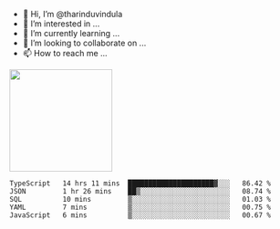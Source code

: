 - 👋 Hi, I’m @tharinduvindula
- 👀 I’m interested in ...
- 🌱 I’m currently learning ...
- 💞️ I’m looking to collaborate on ...
- 📫 How to reach me ...

<!---
tharinduvindula/tharinduvindula is a ✨ special ✨ repository because its `README.md` (this file) appears on your GitHub profile.
You can click the Preview link to take a look at your changes.
--->

<img height="180em" src="https://github-readme-stats.vercel.app/api?username=tharinduvindula&show_icons=true&hide_border=false&&count_private=true&include_all_commits=true" />


<!--START_SECTION:waka-->
```text
TypeScript   14 hrs 11 mins  █████████████████████▓░░░   86.42 % 
JSON         1 hr 26 mins    ██▒░░░░░░░░░░░░░░░░░░░░░░   08.74 % 
SQL          10 mins         ▒░░░░░░░░░░░░░░░░░░░░░░░░   01.03 % 
YAML         7 mins          ▒░░░░░░░░░░░░░░░░░░░░░░░░   00.75 % 
JavaScript   6 mins          ▒░░░░░░░░░░░░░░░░░░░░░░░░   00.67 % 
```
<!--END_SECTION:waka-->
